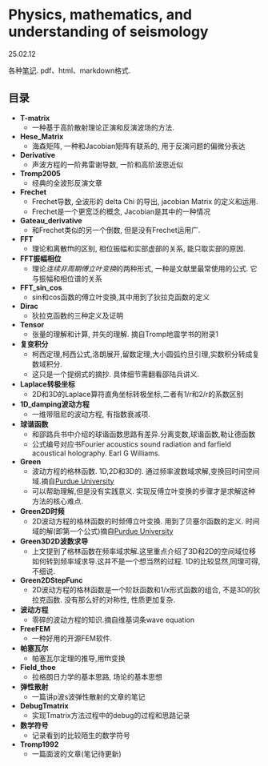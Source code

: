 # Physics, mathematics, and understanding of seismology

25.02.12

各种[笔记](https://github.com/3326545509/note.github.io). pdf、html、markdown格式.
 


## 目录
* **T-matrix**
  * 一种基于高阶散射理论正演和反演波场的方法.
* **Hese_Matrix**
  * 海森矩阵, 一种和Jacobian矩阵有联系的, 用于反演问题的偏微分表达
* **Derivative**
  * 声波方程的一阶弗雷谢导数, 一阶和高阶波恩近似
* **Tromp2005**
  *  经典的全波形反演文章
*  **Frechet**
   *  Frechet导数, 全波形的 delta Chi 的导出, jacobian Matrix 的定义和运用.
   *  Frechet是一个更宽泛的概念, Jacobian是其中的一种情况
*  **Gateau_derivative**
   *  和Frechet类似的另一个倒数, 但是没有Frechet运用广.
* **FFT**
  * 理论和离散fft的区别, 相位振幅和实部虚部的关系, 能只取实部的原因.
* **FFT振幅相位**
  * 理论*连续非周期傅立叶变换*的两种形式, 一种是文献里最常使用的公式. 它与振幅和相位谱的关系
* **FFT_sin_cos**
  *  sin和cos函数的傅立叶变换,其中用到了狄拉克函数的定义
* **Dirac**
  *  狄拉克函数的三种定义及证明
* **Tensor**
  * 张量的理解和计算, 并矢的理解. 摘自Tromp地震学书的附录1
* **复变积分**
  * 柯西定理,柯西公式,洛朗展开,留数定理,大小圆弧约旦引理,实数积分转成复数域积分.
  * 这只是一个提纲式的摘抄. 具体细节需翻看邵陆兵讲义.
* **Laplace转极坐标**
  * 2D和3D的Laplace算符直角坐标转极坐标,二者有1/r和2/r的系数区别
* **1D_damping波动方程**
  * 一维带阻尼的波动方程, 有指数衰减项.
* **球谐函数**
  * 和邵路兵书中介绍的球谐函数思路有差异.分离变数,球谐函数,勒让德函数
  * 公式编号对应书Fourier acoustics sound radiation and farfield acoustical holography. Earl G Williams.
* **Green**
  * 波动方程的格林函数. 1D,2D和3D的. 通过频率波数域求解,变换回时间空间域.摘自[Purdue University](https://web.ics.purdue.edu/~nowack/geos557/lecture11-dir/lecture11.htm)
  * 可以帮助理解,但是没有实践意义. 实现反傅立叶变换的步骤才是求解这种方法的核心难点.
* **Green2D时频**
  * 2D波动方程的格林函数的时频傅立叶变换. 用到了贝塞尔函数的定义. 时间域的解(即第一个公式)摘自[Purdue University](https://web.ics.purdue.edu/~nowack/geos557/lecture11-dir/lecture11.htm)
* **Green3D2D波数求导**
  * 上文提到了格林函数在频率域求解.这里重点介绍了3D和2D的空间域位移如何转到频率域求导.这并不是一个想当然的过程. 1D的比较显然,同理可得,不细说.
* **Green2DStepFunc**
  * 2D波动方程的格林函数是一个阶跃函数和1/x形式函数的组合, 不是3D的狄拉克函数. 没有那么好的对称性, 性质更加复杂.
* **波动方程**
  * 零碎的波动方程的知识.摘自维基词条wave equation
* **FreeFEM**
  * 一种好用的开源FEM软件.
* **帕塞瓦尔**
  * 帕塞瓦尔定理的推导,用fft变换
* **Field_thoe**
  * 拉格朗日力学的基本思路, 场论的基本思想
* **弹性散射**
  * 一篇讲p波s波弹性散射的文章的笔记
* **DebugTmatrix**
  * 实现Tmatrix方法过程中的debug的过程和思路记录
* **数学符号**
  * 记录看到的比较陌生的数学符号
* **Tromp1992**
  * 一篇面波的文章(笔记待更新)